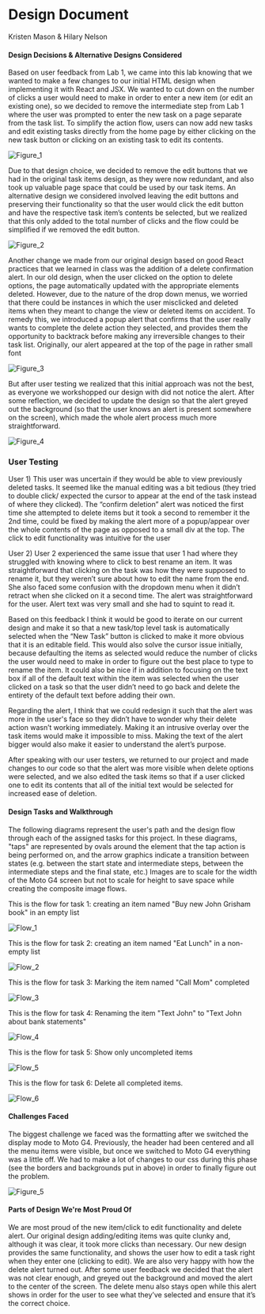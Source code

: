 # Design Document
Kristen Mason & Hilary Nelson

#### Design Decisions & Alternative Designs Considered

Based on user feedback from Lab 1, we came into this lab knowing that we wanted to make a few changes to our initial HTML design when implementing it with React and JSX. We wanted to cut down on the number of clicks a user would need to make in order to enter a new item (or edit an existing one), so we decided to remove the intermediate step from Lab 1 where the user was prompted to enter the new task on a page separate from the task list. To simplify the action flow, users can now add new tasks and edit existing tasks directly from the home page by either clicking on the new task button or clicking on an existing task to edit its contents. 

![Figure_1](Figure_1.png)

Due to that design choice, we decided to remove the edit buttons that we had in the original task items design, as they were now redundant, and also took up valuable page space that could be used by our task items. An alternative design we considered involved leaving the edit buttons and preserving their functionality so that the user would click the edit button and have the respective task item’s contents be selected, but we realized that this only added to the total number of clicks and the flow could be simplified if we removed the edit button.

![Figure_2](Figure_2.png)

Another change we made from our original design based on good React practices that we learned in class was the addition of a delete confirmation alert. In our old design, when the user clicked on the option to delete options, the page automatically updated with the appropriate elements deleted. However, due to the nature of the drop down menus, we worried that there could be instances in which the user misclicked and deleted items when they meant to change the view or deleted items on accident. To remedy this, we introduced a popup alert that confirms that the user really wants to complete the delete action they selected, and provides them the opportunity to backtrack before making any irreversible changes to their task list. Originally, our alert appeared at the top of the page in rather small font

![Figure_3](Figure_3.png)

But after user testing we realized that this initial approach was not the best, as everyone we workshopped our design with did not notice the alert. After some reflection, we decided to update the design so that the alert greyed out the background (so that the user knows an alert is present somewhere on the screen), which made the whole alert process much more straightforward.

![Figure_4](Figure_4.png)

### User Testing

User 1)
This user was uncertain if they would be able to view previously deleted tasks. It seemed like the manual editing was a bit tedious (they tried to double click/ expected the cursor to appear at the end of the task instead of where they clicked). The “confirm deletion” alert was noticed the first time she attempted to delete items but it took a second to remember it the 2nd time, could be fixed by making the alert more of a popup/appear over the whole contents of the page as opposed to a small div at the top. The click to edit functionality was intuitive for the user

User 2)
User 2 experienced the same issue that user 1 had where they struggled with knowing where to click to best rename an item. It was straightforward that clicking on the task was how they were supposed to rename it, but they weren’t sure about how to edit the name from the end. She also faced some confusion with the dropdown menu when it didn’t retract when she clicked on it a second time. The alert was straightforward for the user. Alert text was very small and she had to squint to read it. 

Based on this feedback I think it would be good to iterate on our current design and make it so that a new task/top level task is automatically selected when the “New Task” button is clicked to make it more obvious that it is an editable field. This would also solve the cursor issue initially, because defaulting the items as selected would reduce the number of clicks the user would need to make in order to figure out the best place to type to rename the item. It could also be nice if in addition to focusing on the text box if all of the default text within the item was selected when the user clicked on a task so that the user didn’t need to go back and delete the entirety of the default text before adding their own.

Regarding the alert, I think that we could redesign it such that the alert was more in the user's face so they didn’t have to wonder why their delete action wasn’t working immediately. Making it an intrusive overlay over the task items would make it impossible to miss. Making the text of the alert bigger would also make it easier to understand the alert’s purpose. 

After speaking with our user testers, we returned to our project and made changes to our code so that the alert was more visible when delete options were selected, and we also edited the task items so that if a user clicked one to edit its contents that all of the initial text would be selected for increased ease of deletion.


#### Design Tasks and Walkthrough

The following diagrams represent the user's path and the design flow through each of the assigned tasks for this project. In these diagrams, "taps" are represented by ovals around the element that the tap action is being performed on, and the arrow graphics indicate a transition between states (e.g. between the start state and intermediate steps, between the intermediate steps and the final state, etc.) Images are to scale for the width of the Moto G4 screen but not to scale for height to save space while creating the composite image flows.

This is the flow for task 1: creating an item named "Buy new John Grisham book" in an empty list

![Flow_1](Flow_1.png)

This is the flow for task 2: creating an item named "Eat Lunch" in a non-empty list

![Flow_2](Flow_2.png)

This is the flow for task 3: Marking the item named "Call Mom" completed

![Flow_3](Flow_3.png)

This is the flow for task 4: Renaming the item "Text John" to "Text John about bank statements"

![Flow_4](Flow_4.png)

This is the flow for task 5: Show only uncompleted items

![Flow_5](Flow_5.png)

This is the flow for task 6: Delete all completed items.

![Flow_6](Flow_6.png)

#### Challenges Faced
The biggest challenge we faced was the formatting after we switched the display mode to Moto G4. Previously, the header had been centered and all the menu items were visible, but once we switched to Moto G4 everything was a little off. We had to make a lot of changes to our css during this phase (see the borders and backgrounds put in above) in order to finally figure out the problem. 

![Figure_5](Figure_5.png)

#### Parts of Design We're Most Proud Of
We are most proud of the new item/click to edit functionality and delete alert. Our original design adding/editing items was quite clunky and, although it was clear, it took more clicks than necessary. Our new design provides the same functionality, and shows the user how to edit a task right when they enter one (clicking to edit). We are also very happy with how the delete alert turned out. After some user feedback we decided that the alert was not clear enough, and greyed out the background and moved the alert to the center of the screen. The delete menu also stays open while this alert shows in order for the user to see what they’ve selected and ensure that it’s the correct choice.
